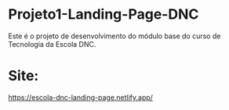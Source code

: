 # Projeto1-Landing-Page-DNC
Este é o projeto de desenvolvimento do módulo base do curso de Tecnologia da Escola DNC.
# Site: 
https://escola-dnc-landing-page.netlify.app/
